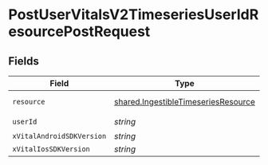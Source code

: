 # PostUserVitalsV2TimeseriesUserIdResourcePostRequest


## Fields

| Field                                                                                      | Type                                                                                       | Required                                                                                   | Description                                                                                |
| ------------------------------------------------------------------------------------------ | ------------------------------------------------------------------------------------------ | ------------------------------------------------------------------------------------------ | ------------------------------------------------------------------------------------------ |
| `resource`                                                                                 | [shared.IngestibleTimeseriesResource](../../models/shared/ingestibletimeseriesresource.md) | :heavy_check_mark:                                                                         | An enumeration.                                                                            |
| `userId`                                                                                   | *string*                                                                                   | :heavy_check_mark:                                                                         | N/A                                                                                        |
| `xVitalAndroidSDKVersion`                                                                  | *string*                                                                                   | :heavy_minus_sign:                                                                         | N/A                                                                                        |
| `xVitalIosSDKVersion`                                                                      | *string*                                                                                   | :heavy_minus_sign:                                                                         | N/A                                                                                        |